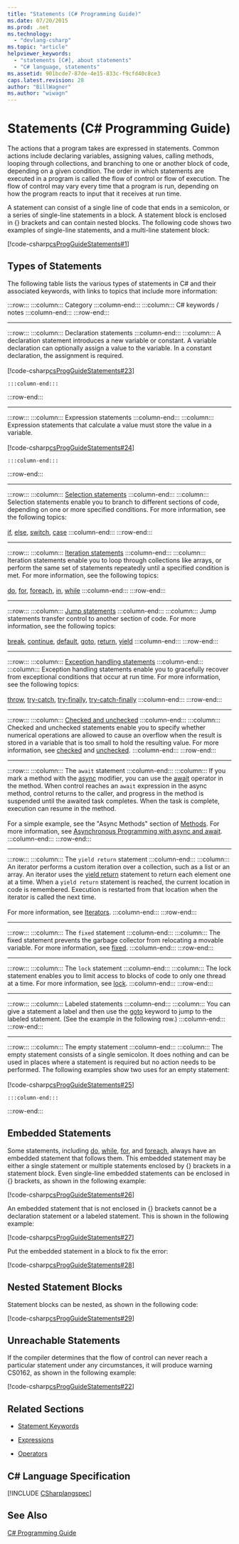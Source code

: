 ```yaml
---
title: "Statements (C# Programming Guide)"
ms.date: 07/20/2015
ms.prod: .net
ms.technology: 
  - "devlang-csharp"
ms.topic: "article"
helpviewer_keywords: 
  - "statements [C#], about statements"
  - "C# language, statements"
ms.assetid: 901bcde7-87de-4e15-833c-f9cfd40c8ce3
caps.latest.revision: 28
author: "BillWagner"
ms.author: "wiwagn"
---
```

# Statements (C# Programming Guide)
The actions that a program takes are expressed in statements. Common actions include declaring variables, assigning values, calling methods, looping through collections, and branching to one or another block of code, depending on a given condition. The order in which statements are executed in a program is called the flow of control or flow of execution. The flow of control may vary every time that a program is run, depending on how the program reacts to input that it receives at run time.  

 A statement can consist of a single line of code that ends in a semicolon, or a series of single-line statements in a block. A statement block is enclosed in {} brackets and can contain nested blocks. The following code shows two examples of single-line statements, and a multi-line statement block:  

 [!code-csharp[csProgGuideStatements#1](../../../csharp/programming-guide/classes-and-structs/codesnippet/CSharp/statements_1.cs)]  

## Types of Statements  
 The following table lists the various types of statements in C# and their associated keywords, with links to topics that include more information:  

:::row:::
    :::column:::
        Category
    :::column-end:::
    :::column:::
        C# keywords / notes
    :::column-end:::
:::row-end:::
* * *
:::row:::
    :::column:::
        Declaration statements
    :::column-end:::
    :::column:::
        A declaration statement introduces a new variable or constant. A variable declaration can optionally assign a value to the variable. In a constant declaration, the assignment is required.<br /><br />
         [!code-csharp[csProgGuideStatements#23](../../../csharp/programming-guide/classes-and-structs/codesnippet/CSharp/statements_2.cs)]
        
    :::column-end:::
:::row-end:::
* * *
:::row:::
    :::column:::
        Expression statements
    :::column-end:::
    :::column:::
        Expression statements that calculate a value must store the value in a variable.<br /><br />
         [!code-csharp[csProgGuideStatements#24](../../../csharp/programming-guide/classes-and-structs/codesnippet/CSharp/statements_3.cs)]
        
    :::column-end:::
:::row-end:::
* * *
:::row:::
    :::column:::
        [Selection statements](../../../csharp/language-reference/keywords/selection-statements.md)
    :::column-end:::
    :::column:::
        Selection statements enable you to branch to different sections of code, depending on one or more specified conditions. For more information, see the following topics:<br /><br /> [if](../../../csharp/language-reference/keywords/if-else.md), [else](../../../csharp/language-reference/keywords/if-else.md), [switch](../../../csharp/language-reference/keywords/switch.md), [case](../../../csharp/language-reference/keywords/switch.md)
    :::column-end:::
:::row-end:::
* * *
:::row:::
    :::column:::
        [Iteration statements](../../../csharp/language-reference/keywords/iteration-statements.md)
    :::column-end:::
    :::column:::
        Iteration statements enable you to loop through collections like arrays, or perform the same set of statements repeatedly until a specified condition is met. For more information, see the following topics:<br /><br /> [do](../../../csharp/language-reference/keywords/do.md), [for](../../../csharp/language-reference/keywords/for.md), [foreach](../../../csharp/language-reference/keywords/foreach-in.md), [in](../../../csharp/language-reference/keywords/foreach-in.md), [while](../../../csharp/language-reference/keywords/while.md)
    :::column-end:::
:::row-end:::
* * *
:::row:::
    :::column:::
        [Jump statements](../../../csharp/language-reference/keywords/jump-statements.md)
    :::column-end:::
    :::column:::
        Jump statements transfer control to another section of code. For more information, see the following topics:<br /><br /> [break](../../../csharp/language-reference/keywords/break.md), [continue](../../../csharp/language-reference/keywords/continue.md), [default](../../../csharp/language-reference/keywords/switch.md), [goto](../../../csharp/language-reference/keywords/goto.md), [return](../../../csharp/language-reference/keywords/return.md), [yield](../../../csharp/language-reference/keywords/yield.md)
    :::column-end:::
:::row-end:::
* * *
:::row:::
    :::column:::
        [Exception handling statements](../../../csharp/language-reference/keywords/exception-handling-statements.md)
    :::column-end:::
    :::column:::
        Exception handling statements enable you to gracefully recover from exceptional conditions that occur at run time. For more information, see the following topics:<br /><br /> [throw](../../../csharp/language-reference/keywords/throw.md), [try-catch](../../../csharp/language-reference/keywords/try-catch.md), [try-finally](../../../csharp/language-reference/keywords/try-finally.md), [try-catch-finally](../../../csharp/language-reference/keywords/try-catch-finally.md)
    :::column-end:::
:::row-end:::
* * *
:::row:::
    :::column:::
        [Checked and unchecked](../../../csharp/language-reference/keywords/checked-and-unchecked.md)
    :::column-end:::
    :::column:::
        Checked and unchecked statements enable you to specify whether numerical operations are allowed to cause an overflow when the result is stored in a variable that is too small to hold the resulting value. For more information, see [checked](../../../csharp/language-reference/keywords/checked.md) and [unchecked](../../../csharp/language-reference/keywords/unchecked.md).
    :::column-end:::
:::row-end:::
* * *
:::row:::
    :::column:::
        The `await` statement
    :::column-end:::
    :::column:::
        If you mark a method with the [async](../../../csharp/language-reference/keywords/async.md) modifier, you can use the [await](../../../csharp/language-reference/keywords/await.md) operator in the method. When control reaches an `await` expression in the async method, control returns to the caller, and progress in the method is suspended until the awaited task completes. When the task is complete, execution can resume in the method.<br /><br /> For a simple example, see the "Async Methods" section of [Methods](../../../csharp/programming-guide/classes-and-structs/methods.md). For more information, see [Asynchronous Programming with async and await](../../../csharp/programming-guide/concepts/async/index.md).
    :::column-end:::
:::row-end:::
* * *
:::row:::
    :::column:::
        The `yield return` statement
    :::column-end:::
    :::column:::
        An iterator performs a custom iteration over a collection, such as a list or an array. An iterator uses the [yield return](../../../csharp/language-reference/keywords/yield.md) statement to return each element one at a time. When a `yield return` statement is reached, the current location in code is remembered. Execution is restarted from that location when the iterator is called the next time.<br /><br /> For more information, see [Iterators](http://msdn.microsoft.com/library/f45331db-d595-46ec-9142-551d3d1eb1a7).
    :::column-end:::
:::row-end:::
* * *
:::row:::
    :::column:::
        The `fixed` statement
    :::column-end:::
    :::column:::
        The fixed statement prevents the garbage collector from relocating a movable variable. For more information, see [fixed](../../../csharp/language-reference/keywords/fixed-statement.md).
    :::column-end:::
:::row-end:::
* * *
:::row:::
    :::column:::
        The `lock` statement
    :::column-end:::
    :::column:::
        The lock statement enables you to limit access to blocks of code to only one thread at a time. For more information, see [lock](../../../csharp/language-reference/keywords/lock-statement.md).
    :::column-end:::
:::row-end:::
* * *
:::row:::
    :::column:::
        Labeled statements
    :::column-end:::
    :::column:::
        You can give a statement a label and then use the [goto](../../../csharp/language-reference/keywords/goto.md) keyword to jump to the labeled statement. (See the example in the following row.)
    :::column-end:::
:::row-end:::
* * *
:::row:::
    :::column:::
        The empty statement
    :::column-end:::
    :::column:::
        The empty statement consists of a single semicolon. It does nothing and can be used in places where a statement is required but no action needs to be performed. The following examples show two uses for an empty statement:<br /><br />
         [!code-csharp[csProgGuideStatements#25](../../../csharp/programming-guide/classes-and-structs/codesnippet/CSharp/statements_4.cs)]
        
    :::column-end:::
:::row-end:::

## Embedded Statements  
 Some statements, including [do](../../../csharp/language-reference/keywords/do.md), [while](../../../csharp/language-reference/keywords/while.md), [for](../../../csharp/language-reference/keywords/for.md), and [foreach](../../../csharp/language-reference/keywords/foreach-in.md), always have an embedded statement that follows them. This embedded statement may be either a single statement or multiple statements enclosed by {} brackets in a statement block. Even single-line embedded statements can be enclosed in {} brackets, as shown in the following example:  

 [!code-csharp[csProgGuideStatements#26](../../../csharp/programming-guide/classes-and-structs/codesnippet/CSharp/statements_5.cs)]  

 An embedded statement that is not enclosed in {} brackets cannot be a declaration statement or a labeled statement. This is shown in the following example:  

 [!code-csharp[csProgGuideStatements#27](../../../csharp/programming-guide/classes-and-structs/codesnippet/CSharp/statements_6.cs)]  

 Put the embedded statement in a block to fix the error:  

 [!code-csharp[csProgGuideStatements#28](../../../csharp/programming-guide/classes-and-structs/codesnippet/CSharp/statements_7.cs)]  

## Nested Statement Blocks  
 Statement blocks can be nested, as shown in the following code:  

 [!code-csharp[csProgGuideStatements#29](../../../csharp/programming-guide/classes-and-structs/codesnippet/CSharp/statements_8.cs)]  

## Unreachable Statements  
 If the compiler determines that the flow of control can never reach a particular statement under any circumstances, it will produce warning CS0162, as shown in the following example:  

 [!code-csharp[csProgGuideStatements#22](../../../csharp/programming-guide/classes-and-structs/codesnippet/CSharp/statements_9.cs)]  

## Related Sections  

-   [Statement Keywords](../../../csharp/language-reference/keywords/statement-keywords.md)  

-   [Expressions](../../../csharp/programming-guide/statements-expressions-operators/expressions.md)  

-   [Operators](../../../csharp/programming-guide/statements-expressions-operators/operators.md)  

## C# Language Specification  
[!INCLUDE [CSharplangspec](~/includes/csharplangspec-md.md)]

## See Also  
 [C# Programming Guide](../../../csharp/programming-guide/index.md)

